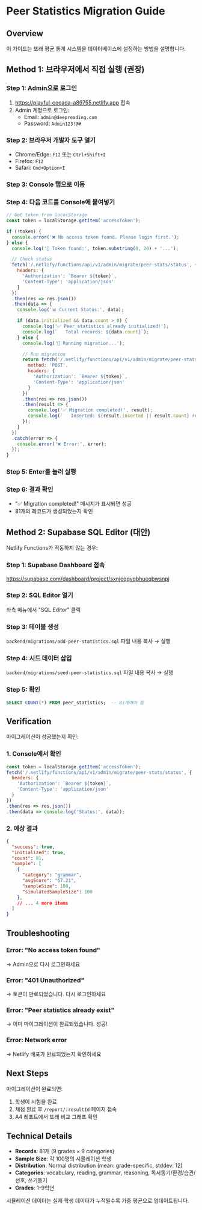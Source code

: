# Peer Statistics Migration Guide

## Overview
이 가이드는 또래 평균 통계 시스템을 데이터베이스에 설정하는 방법을 설명합니다.

## Method 1: 브라우저에서 직접 실행 (권장)

### Step 1: Admin으로 로그인
1. https://playful-cocada-a89755.netlify.app 접속
2. Admin 계정으로 로그인:
   - Email: `admin@deepreading.com`
   - Password: `Admin123!@#`

### Step 2: 브라우저 개발자 도구 열기
- Chrome/Edge: `F12` 또는 `Ctrl+Shift+I`
- Firefox: `F12`
- Safari: `Cmd+Option+I`

### Step 3: Console 탭으로 이동

### Step 4: 다음 코드를 Console에 붙여넣기

```javascript
// Get token from localStorage
const token = localStorage.getItem('accessToken');

if (!token) {
  console.error('❌ No access token found. Please login first.');
} else {
  console.log('🔐 Token found:', token.substring(0, 20) + '...');

  // Check status
  fetch('/.netlify/functions/api/v1/admin/migrate/peer-stats/status', {
    headers: {
      'Authorization': `Bearer ${token}`,
      'Content-Type': 'application/json'
    }
  })
  .then(res => res.json())
  .then(data => {
    console.log('📊 Current Status:', data);

    if (data.initialized && data.count > 0) {
      console.log('✅ Peer statistics already initialized!');
      console.log(`   Total records: ${data.count}`);
    } else {
      console.log('🚀 Running migration...');

      // Run migration
      return fetch('/.netlify/functions/api/v1/admin/migrate/peer-stats', {
        method: 'POST',
        headers: {
          'Authorization': `Bearer ${token}`,
          'Content-Type': 'application/json'
        }
      })
      .then(res => res.json())
      .then(result => {
        console.log('✅ Migration completed!', result);
        console.log(`   Inserted: ${result.inserted || result.count} records`);
      });
    }
  })
  .catch(error => {
    console.error('❌ Error:', error);
  });
}
```

### Step 5: Enter를 눌러 실행

### Step 6: 결과 확인
- "✅ Migration completed!" 메시지가 표시되면 성공
- 81개의 레코드가 생성되었는지 확인

## Method 2: Supabase SQL Editor (대안)

Netlify Functions가 작동하지 않는 경우:

### Step 1: Supabase Dashboard 접속
https://supabase.com/dashboard/project/sxnjeqqvqbhueqbwsnpj

### Step 2: SQL Editor 열기
좌측 메뉴에서 "SQL Editor" 클릭

### Step 3: 테이블 생성
`backend/migrations/add-peer-statistics.sql` 파일 내용 복사 → 실행

### Step 4: 시드 데이터 삽입
`backend/migrations/seed-peer-statistics.sql` 파일 내용 복사 → 실행

### Step 5: 확인
```sql
SELECT COUNT(*) FROM peer_statistics;  -- 81개여야 함
```

## Verification

마이그레이션이 성공했는지 확인:

### 1. Console에서 확인
```javascript
const token = localStorage.getItem('accessToken');
fetch('/.netlify/functions/api/v1/admin/migrate/peer-stats/status', {
  headers: {
    'Authorization': `Bearer ${token}`,
    'Content-Type': 'application/json'
  }
})
.then(res => res.json())
.then(data => console.log('Status:', data));
```

### 2. 예상 결과
```json
{
  "success": true,
  "initialized": true,
  "count": 81,
  "sample": [
    {
      "category": "grammar",
      "avgScore": "67.21",
      "sampleSize": 100,
      "simulatedSampleSize": 100
    },
    // ... 4 more items
  ]
}
```

## Troubleshooting

### Error: "No access token found"
→ Admin으로 다시 로그인하세요

### Error: "401 Unauthorized"
→ 토큰이 만료되었습니다. 다시 로그인하세요

### Error: "Peer statistics already exist"
→ 이미 마이그레이션이 완료되었습니다. 성공!

### Error: Network error
→ Netlify 배포가 완료되었는지 확인하세요

## Next Steps

마이그레이션이 완료되면:
1. 학생이 시험을 완료
2. 채점 완료 후 `/report/:resultId` 페이지 접속
3. A4 레포트에서 또래 비교 그래프 확인

## Technical Details

- **Records**: 81개 (9 grades × 9 categories)
- **Sample Size**: 각 100명의 시뮬레이션 학생
- **Distribution**: Normal distribution (mean: grade-specific, stddev: 12)
- **Categories**: vocabulary, reading, grammar, reasoning, 독서동기/환경/습관/선호, 쓰기동기
- **Grades**: 1-9학년

시뮬레이션 데이터는 실제 학생 데이터가 누적될수록 가중 평균으로 업데이트됩니다.
